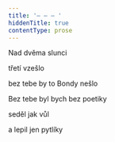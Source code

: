 ```yaml
---
title: '– – – '
hiddenTitle: true
contentType: prose
---
```


Nad dvěma slunci

třetí vzešlo

bez tebe by to Bondy nešlo

Bez tebe byl bych bez poetiky

seděl jak vůl

a lepil jen pytlíky
